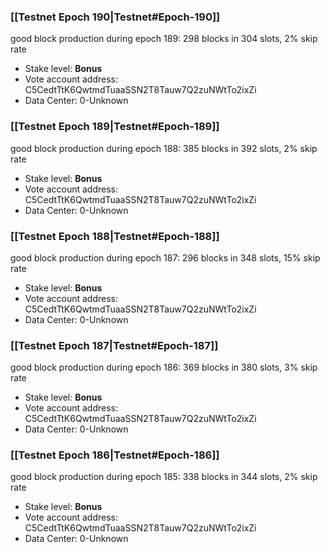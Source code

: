 ### [[Testnet Epoch 190|Testnet#Epoch-190]]
good block production during epoch 189: 298 blocks in 304 slots, 2% skip rate
* Stake level: **Bonus** 
* Vote account address: C5CedtTtK6QwtmdTuaaSSN2T8Tauw7Q2zuNWtTo2ixZi
* Data Center: 0-Unknown
### [[Testnet Epoch 189|Testnet#Epoch-189]]
good block production during epoch 188: 385 blocks in 392 slots, 2% skip rate
* Stake level: **Bonus** 
* Vote account address: C5CedtTtK6QwtmdTuaaSSN2T8Tauw7Q2zuNWtTo2ixZi
* Data Center: 0-Unknown
### [[Testnet Epoch 188|Testnet#Epoch-188]]
good block production during epoch 187: 296 blocks in 348 slots, 15% skip rate
* Stake level: **Bonus** 
* Vote account address: C5CedtTtK6QwtmdTuaaSSN2T8Tauw7Q2zuNWtTo2ixZi
* Data Center: 0-Unknown
### [[Testnet Epoch 187|Testnet#Epoch-187]]
good block production during epoch 186: 369 blocks in 380 slots, 3% skip rate
* Stake level: **Bonus** 
* Vote account address: C5CedtTtK6QwtmdTuaaSSN2T8Tauw7Q2zuNWtTo2ixZi
* Data Center: 0-Unknown
### [[Testnet Epoch 186|Testnet#Epoch-186]]
good block production during epoch 185: 338 blocks in 344 slots, 2% skip rate
* Stake level: **Bonus** 
* Vote account address: C5CedtTtK6QwtmdTuaaSSN2T8Tauw7Q2zuNWtTo2ixZi
* Data Center: 0-Unknown